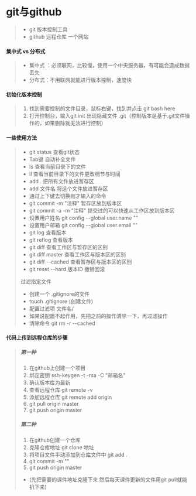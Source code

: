 # git与github
 
 >  + git 版本控制工具
 >  + github 远程仓库 一个网站

#### 集中式 vs 分布式
> + 集中式 ：必须联网，比较慢，使用一个中央服务器，有可能会造成数据丢失
> + 分布式：不用联网就能进行版本控制，速度快

#### 初始化版本控制
> 1. 找到需要控制的文件目录，鼠标右键，找到并点击 git bash here
> 2. 打开控制台，输入git init 出现隐藏文件 .git（控制版本是基于.git文件操作的，如果删除就无法进行控制）

#### 一些使用方法
> - git status  查看git状态
> - Tab键  自动补全文件
> - ls 查看当前目录下的文件
> - ll 查看当前目录下的文件更改细节与时间
> - add . 把所有文件放进暂存区
> - add 文件名 将这个文件放进暂存区
> - 通过上下键去切换刚才输入的命令
> - git commit -m "注释" 暂存区放到版本区
> - git commit -a -m "注释" 提交过的可以快速从工作区放到版本区
> - 设置用户姓名 git config --global user.name ""
> - 设置用户邮箱 git config --global user.email ""
> - git log 查看版本
> - git reflog 查看版本
> - git diff 查看工作区与暂存区的区别
> - git diff master 查看工作区与版本区的区别
> - git diff --cached 查看暂存区与版本区的区别
> - git reset --hard 版本ID 撤销回滚
>  
> 过滤指定文件
> - 创建一个 .gitignore的文件
> - touch .gitignore (创建文件)
> - 配置过滤项 文件名/
> - 如果说配置不起作用，先把之前的操作清除一下，再过滤操作 
> - 清除命令 git rm -r --cached
> 
 #### 代码上传到远程仓库的步骤
> ##### 第一种
> 1. 在github上创建一个项目
> 2. 绑定密钥 ssh-keygen -t -rsa  -C "邮箱名"
> 3. 确认版本库为最新
> 4. 查看远程仓库 git remote -v
> 5. 添加远程仓库 git remote add origin
> 6. git pull origin master 
> 7. git push origin master
> ##### 第二种
> 1. 在github创建一个仓库
> 2. 克隆仓库地址 git clone 地址
> 3. 将项目文件手动添加到仓库文件中 git add .
> 4. git commit -m ""
> 5. git push origin master
> - (先把需要的课件地址克隆下来 然后每天课件更新的文件用git pull就能扒下来)






